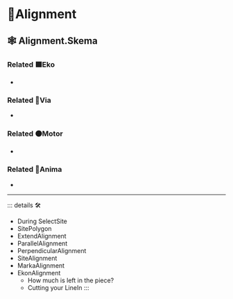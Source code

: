 # 🔻<via>Alignment</via>

## 🕸 Alignment.Skema

### Related 🟩<ekos>Eko</ekos>

-

### Related 🔻<via>Via</via>

-

### Related 🟠<motor>Motor</motor>

-

### Related 💜<anima>Anima</anima>

-

---

<!-- =================================================== -->
<!-- =================================================== -->
<!-- =================================================== -->
<!-- =================================================== -->
<!-- =================================================== -->
::: details 🛠

- During SelectSite
- SitePolygon
- ExtendAlignment
- ParallelAlignment
- PerpendicularAlignment
- SiteAlignment
- MarkaAlignment
- EkonAlignment
    - How much is left in the piece?
    - Cutting your LineIn
:::
